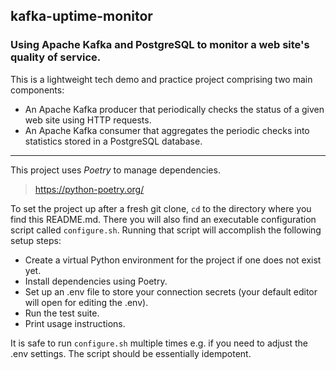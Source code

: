 kafka-uptime-monitor
---

### Using Apache Kafka and PostgreSQL to monitor a web site's quality of service.

This is a lightweight tech demo and practice project comprising two main components:
- An Apache Kafka producer that periodically checks the status of a given web site using HTTP requests.
- An Apache Kafka consumer that aggregates the periodic checks into statistics stored in a PostgreSQL database.

---
This project uses *Poetry* to manage dependencies.

> https://python-poetry.org/

To set the project up after a fresh git clone, `cd` to the directory where you find this README.md. There you will also find an executable configuration script called `configure.sh`. Running that script will accomplish the following setup steps:
- Create a virtual Python environment for the project if one does not exist yet.
- Install dependencies using Poetry.
- Set up an .env file to store your connection secrets (your default editor will open for editing the .env).
- Run the test suite.
- Print usage instructions.

It is safe to run `configure.sh` multiple times e.g. if you need to adjust the .env settings. The script should be essentially idempotent.